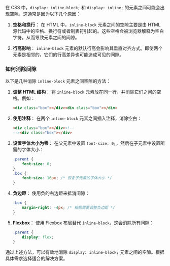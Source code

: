 在 CSS 中，`display: inline-block;` 和 `display: inline;` 的元素之间可能会出现空隙，这通常是因为以下几个原因：

1. **空格和换行**：
   在 HTML 中，`inline-block` 元素之间的空隙主要是由 HTML 源代码中的空格、换行符或者制表符引起的。这些空格会被浏览器解释为空白字符，从而导致元素之间的间隙。

2. **行高影响**：
   `inline-block` 元素的默认行高会影响其垂直对齐方式。即使两个元素是相邻的，它们的行高差异也可能造成可见的间隙。

### 如何消除间隙

以下是几种消除 `inline-block` 元素之间空隙的方法：

1. **调整 HTML 结构**：
   将 `inline-block` 元素放在同一行，并消除它们之间的空格。例如：
   ```html
   <div class="box"></div><div class="box"></div>
   ```

2. **使用注释**：
   在两个 `inline-block` 元素之间插入注释，消除空白：
   ```html
   <div class="box"></div><!--
   --><div class="box"></div>
   ```

3. **设置字体大小为零**：
   在父元素中设置 `font-size: 0;`，然后在子元素中设置所需的字体大小：
   ```css
   .parent {
       font-size: 0;
   }
   .box {
       font-size: 16px; /* 恢复子元素的字体大小 */
   }
   ```

4. **负边距**：
   使用负的右边距来抵消间隙：
   ```css
   .box {
       margin-right: -4px; /* 根据需要调整负边距 */
   }
   ```

5. **Flexbox**：
   使用 Flexbox 布局替代 `inline-block`，这会消除所有间隙：
   ```css
   .parent {
       display: flex;
   }
   ```

通过上述方法，可以有效地消除 `display: inline-block;` 元素之间的空隙。根据具体需求选择适合的解决方案。